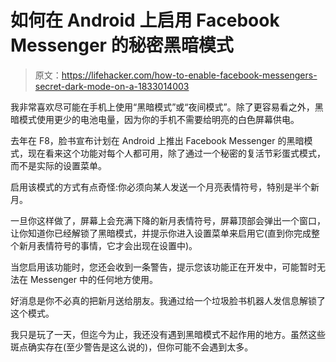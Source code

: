 # 如何在 Android 上启用 Facebook Messenger 的秘密黑暗模式

> 原文：<https://lifehacker.com/how-to-enable-facebook-messengers-secret-dark-mode-on-a-1833014003>

我非常喜欢尽可能在手机上使用“黑暗模式”或“夜间模式”。除了更容易看之外，黑暗模式使用更少的电池电量，因为你的手机不需要给明亮的白色屏幕供电。



去年在 F8，脸书宣布计划在 Android 上推出 Facebook Messenger 的黑暗模式，现在看来这个功能对每个人都可用，除了通过一个秘密的复活节彩蛋式模式，而不是实际的设置菜单。

启用该模式的方式有点奇怪:你必须向某人发送一个月亮表情符号，特别是半个新月。

一旦你这样做了，屏幕上会充满下降的新月表情符号，屏幕顶部会弹出一个窗口，让你知道你已经解锁了黑暗模式，并提示你进入设置菜单来启用它(直到你完成整个新月表情符号的事情，它才会出现在设置中)。

当您启用该功能时，您还会收到一条警告，提示您该功能正在开发中，可能暂时无法在 Messenger 中的任何地方使用。

好消息是你不必真的把新月送给朋友。我通过给一个垃圾脸书机器人发信息解锁了这个模式。

我只是玩了一天，但迄今为止，我还没有遇到黑暗模式不起作用的地方。虽然这些斑点确实存在(至少警告是这么说的)，但你可能不会遇到太多。